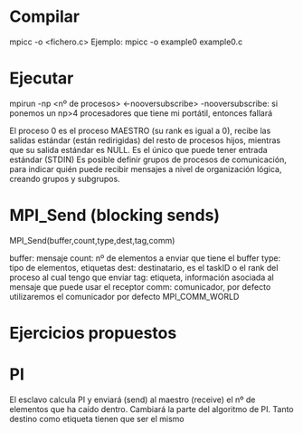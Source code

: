 # Compilar
mpicc -o <ejecutable> <fichero.c>
Ejemplo: mpicc -o example0 example0.c


# Ejecutar
mpirun -np <nº de procesos> <-nooversubscribe> <ejecutable>
-nooversubscribe: si ponemos un np>4 procesadores que tiene mi portátil, entonces fallará

El proceso 0 es el proceso MAESTRO (su rank es igual a 0), recibe las salidas estándar (están redirigidas) del resto de procesos hijos, mientras que su salida estándar es NULL.
Es el único que puede tener entrada estándar (STDIN)
Es posible definir grupos de procesos de comunicación, para indicar quién puede recibir mensajes a nivel de organización lógica, creando grupos y subgrupos.


# MPI_Send (blocking sends)
MPI_Send(buffer,count,type,dest,tag,comm)

buffer: mensaje
count: nº de elementos a enviar que tiene el buffer
type: tipo de elementos, etiquetas
dest: destinatario, es el taskID o el rank del proceso al cual tengo que enviar
tag: etiqueta, información asociada al mensaje que puede usar el receptor
comm: comunicador, por defecto utilizaremos el comunicador por defecto MPI_COMM_WORLD

# Ejercicios propuestos
# PI
El esclavo calcula PI y enviará (send) al maestro (receive) el nº de elementos que ha caído dentro. Cambiará la parte del algoritmo de PI.
Tanto destino como etiqueta tienen que ser el mismo